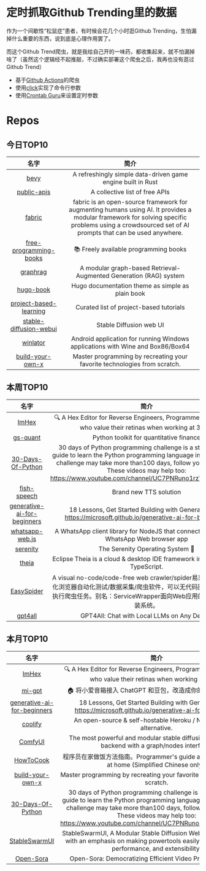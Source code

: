 # 定时抓取Github Trending里的数据

作为一个间歇性“松鼠症”患者，有时候会花几个小时逛Github Trending，生怕漏掉什么重要的东西，说到底是心理作用罢了。

而这个Github Trend爬虫，就是我给自己开的一味药，都收集起来，就不怕漏掉啥了（虽然这个逻辑经不起推敲，不过确实部署这个爬虫之后，我再也没有逛过Github Trend）

* 基于[Github Actions](https://docs.github.com/en/actions)的爬虫
* 使用[click](https://github.com/pallets/click)实现了命令行参数
* 使用[Crontab Guru](https://crontab.guru/)来设置定时参数

# Repos
## 今日TOP10 
<!-- START OF DAILY_TOP10_REPOS -->
| 名字 | 简介 |
| :----: | :----: |
| [bevy](https://github.com/bevyengine/bevy) | A refreshingly simple data-driven game engine built in Rust |
| [public-apis](https://github.com/public-apis/public-apis) | A collective list of free APIs |
| [fabric](https://github.com/danielmiessler/fabric) | fabric is an open-source framework for augmenting humans using AI. It provides a modular framework for solving specific problems using a crowdsourced set of AI prompts that can be used anywhere. |
| [free-programming-books](https://github.com/EbookFoundation/free-programming-books) | 📚 Freely available programming books |
| [graphrag](https://github.com/microsoft/graphrag) | A modular graph-based Retrieval-Augmented Generation (RAG) system |
| [hugo-book](https://github.com/alex-shpak/hugo-book) | Hugo documentation theme as simple as plain book |
| [project-based-learning](https://github.com/practical-tutorials/project-based-learning) | Curated list of project-based tutorials |
| [stable-diffusion-webui](https://github.com/AUTOMATIC1111/stable-diffusion-webui) | Stable Diffusion web UI |
| [winlator](https://github.com/brunodev85/winlator) | Android application for running Windows applications with Wine and Box86/Box64 |
| [build-your-own-x](https://github.com/codecrafters-io/build-your-own-x) | Master programming by recreating your favorite technologies from scratch. |
<!-- END OF DAILY_TOP10_REPOS -->

## 本周TOP10
<!-- START OF WEEKLY_TOP10_REPOS -->
| 名字 | 简介 |
| :----: | :----: |
| [ImHex](https://github.com/WerWolv/ImHex) | 🔍 A Hex Editor for Reverse Engineers, Programmers and people who value their retinas when working at 3 AM. |
| [gs-quant](https://github.com/goldmansachs/gs-quant) | Python toolkit for quantitative finance |
| [30-Days-Of-Python](https://github.com/Asabeneh/30-Days-Of-Python) | 30 days of Python programming challenge is a step-by-step guide to learn the Python programming language in 30 days. This challenge may take more than100 days, follow your own pace. These videos may help too: https://www.youtube.com/channel/UC7PNRuno1rzYPb1xLa4yktw |
| [fish-speech](https://github.com/fishaudio/fish-speech) | Brand new TTS solution |
| [generative-ai-for-beginners](https://github.com/microsoft/generative-ai-for-beginners) | 18 Lessons, Get Started Building with Generative AI 🔗 https://microsoft.github.io/generative-ai-for-beginners/ |
| [whatsapp-web.js](https://github.com/pedroslopez/whatsapp-web.js) | A WhatsApp client library for NodeJS that connects through the WhatsApp Web browser app |
| [serenity](https://github.com/SerenityOS/serenity) | The Serenity Operating System 🐞 |
| [theia](https://github.com/eclipse-theia/theia) | Eclipse Theia is a cloud & desktop IDE framework implemented in TypeScript. |
| [EasySpider](https://github.com/NaiboWang/EasySpider) | A visual no-code/code-free web crawler/spider易采集：一个可视化浏览器自动化测试/数据采集/爬虫软件，可以无代码图形化的设计和执行爬虫任务。别名：ServiceWrapper面向Web应用的智能化服务封装系统。 |
| [gpt4all](https://github.com/nomic-ai/gpt4all) | GPT4All: Chat with Local LLMs on Any Device |
<!-- END OF WEEKLY_TOP10_REPOS -->

## 本月TOP10
<!-- START OF MONTHLY_TOP10_REPOS -->
| 名字 | 简介 |
| :----: | :----: |
| [ImHex](https://github.com/WerWolv/ImHex) | 🔍 A Hex Editor for Reverse Engineers, Programmers and people who value their retinas when working at 3 AM. |
| [mi-gpt](https://github.com/idootop/mi-gpt) | 🏠 将小爱音箱接入 ChatGPT 和豆包，改造成你的专属语音助手。 |
| [generative-ai-for-beginners](https://github.com/microsoft/generative-ai-for-beginners) | 18 Lessons, Get Started Building with Generative AI 🔗 https://microsoft.github.io/generative-ai-for-beginners/ |
| [coolify](https://github.com/coollabsio/coolify) | An open-source & self-hostable Heroku / Netlify / Vercel alternative. |
| [ComfyUI](https://github.com/comfyanonymous/ComfyUI) | The most powerful and modular stable diffusion GUI, api and backend with a graph/nodes interface. |
| [HowToCook](https://github.com/Anduin2017/HowToCook) | 程序员在家做饭方法指南。Programmer's guide about how to cook at home (Simplified Chinese only). |
| [build-your-own-x](https://github.com/codecrafters-io/build-your-own-x) | Master programming by recreating your favorite technologies from scratch. |
| [30-Days-Of-Python](https://github.com/Asabeneh/30-Days-Of-Python) | 30 days of Python programming challenge is a step-by-step guide to learn the Python programming language in 30 days. This challenge may take more than100 days, follow your own pace. These videos may help too: https://www.youtube.com/channel/UC7PNRuno1rzYPb1xLa4yktw |
| [StableSwarmUI](https://github.com/Stability-AI/StableSwarmUI) | StableSwarmUI, A Modular Stable Diffusion Web-User-Interface, with an emphasis on making powertools easily accessible, high performance, and extensibility. |
| [Open-Sora](https://github.com/hpcaitech/Open-Sora) | Open-Sora: Democratizing Efficient Video Production for All |
<!-- END OF MONTHLY_TOP10_REPOS -->
